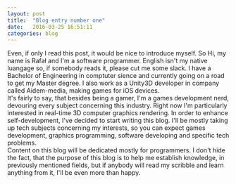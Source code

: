 ```yaml
---
layout: post
title:  "Blog entry number one"
date:   2016-03-25 16:51:11
categories: blog
---
```

   Even, if only I read this post, it would be nice to introduce myself. So Hi, my name is Rafał and I'm a software programmer. English isn't my native luangage so, if somebody reads it, please cut me some slack. I have a Bachelor of Engineering in comptuter sience and currently going on a road to get my Master degree. I also work as a Unity3D developer in company called Aidem-media, making games for iOS devices.<br>
  It's fairly to say, that besides being a gamer, I'm a games development nerd, devouring every subject concerning this industry. Right now I'm particularly interested in real-time 3D computer graphics rendering.
  In order to enhance self-development, I've decided to start writing this blog. I'll be mostly taking up tech subjects concerning my interests, so you can expect games development, graphics programming, software developing and specific tech problems. <br>
  Content on this blog will be dedicated mostly for programmers. I don't hide the fact, that the purpose of this blog is to help me establish knowledge, in previously mentioned fields, but if anybody will read my scribble and learn anything from it, I'll be even more than happy.

